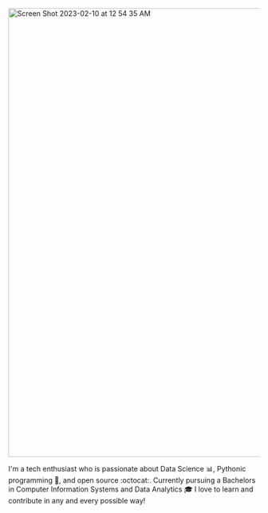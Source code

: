 <img width="900" alt="Screen Shot 2023-02-10 at 12 54 35 AM" src="https://user-images.githubusercontent.com/88107066/218012936-700a6d69-ed5d-483a-ab15-7c9735f1cfbf.png">



I'm a tech enthusiast who is passionate about Data Science 📊, Pythonic programming 🐍, and open source :octocat:. Currently pursuing a Bachelors in Computer Information Systems and Data Analytics 🎓 I love to learn and contribute in any and every possible way!

<!---
ElizavetaGorelova/ElizavetaGorelova is a ✨ special ✨ repository because its `README.md` (this file) appears on your GitHub profile.
You can click the Preview link to take a look at your changes.
--->
